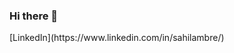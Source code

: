 ### Hi there 👋

<!--
**sahilambre/sahilambre** is a ✨ _special_ ✨ repository because its `README.md` (this file) appears on your GitHub profile.

Here are some ideas to get you started:

- 🔭 I’m currently working on ...
- 🌱 I’m currently learning ...
- 👯 I’m looking to collaborate on ...
- 🤔 I’m looking for help with ...
- 💬 Ask me about ...
- 📫 How to reach me: sahilws111@gmail.com
- 😄 Pronouns: ...
- ⚡ Fun fact: ...
--> [LinkedIn](https://www.linkedin.com/in/sahilambre/)
